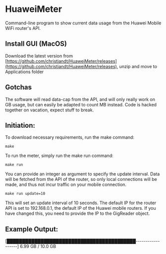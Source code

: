# HuaweiMeter
Command-line program to show current data usage from the Huawei Mobile WiFi router's API. 


## Install GUI (MacOS)
Download the latest version from [https://github.com/christiandt/HuaweiMeter/releases](https://github.com/christiandt/HuaweiMeter/releases), unzip and move to Applications folder

## Gotchas
The software will read data-cap from the API, and will only really work on GB usage, but can easily be adapted to count MB instead. Code is hacked together on vacation, expect stuff to break.


## Initiation:
To download necessary requirements, run the make command:

    make

To run the meter, simply run the make run command:

    make run

You can provide an integer as argument to specify the update interval. Data will be fetched from the API of the router, so only local connections will be made, and thus not incur traffic on your mobile connection.

	make run update=10

This will set an update interval of 10 seconds. The default IP for the router API is set to 192.168.0.1, the default IP of the Huawei mobile routers. If you have changed this, you need to provide the IP to the GigReader object.

## Example Output:

[██████████████████████████████████████████------------------] 6.99 GB / 10.0 GB